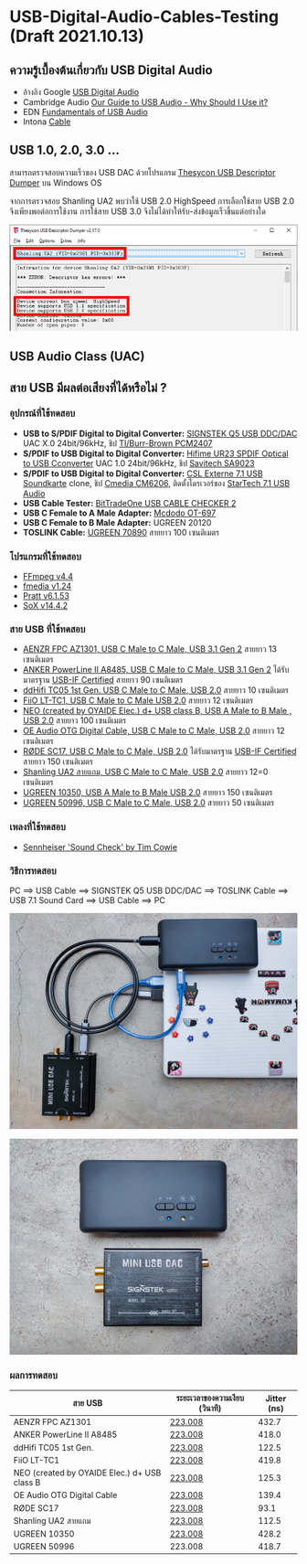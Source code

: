 # USB-Digital-Audio-Cables-Testing (Draft 2021.10.13)

## ความรู้เบื้องต้นเกี่ยวกับ USB Digital Audio

- อ้างอิง Google [USB Digital Audio ](https://source.android.com/devices/audio/usb)
- Cambridge Audio [Our Guide to USB Audio - Why Should I Use it?](https://www.cambridgeaudio.com/usa/en/blog/our-guide-usb-audio-why-should-i-use-it/)
- EDN [Fundamentals of USB Audio](https://www.edn.com/fundamentals-of-usb-audio/)
- Intona [Cable](https://intona.eu/en/stories/cable)

## USB 1.0, 2.0, 3.0 ...

สามารถตรวจสอบความเร็วของ USB DAC ด้วยโปรแกรม [Thesycon USB Descriptor Dumper](https://www.thesycon.de/eng/usb_descriptordumper.shtml) บน Windows OS

จากการตรวจสอบ Shanling UA2 พบว่าใช้ USB 2.0 HighSpeed การเลือกใช้สาย USB 2.0 จึงเพียงพอต่อการใช้งาน การใช้สาย USB 3.0 จึงไม่ได้ทำให้รับ-ส่งข้อมูลเร็วขึ้นแต่อย่างใด

![Shanling UA2](/pictures/DescriptorDump_Shanling_UA2.png)

## USB Audio Class (UAC)

## สาย USB มีผลต่อเสียงที่ได้หรือไม่ ?

### อุปกรณ์ที่ใช้ทดสอบ

- **USB to S/PDIF Digital to Digital Converter:** [SIGNSTEK Q5 USB DDC/DAC](https://www.amazon.co.jp/-/en/dp/B00X9TY8ZW/) UAC X.0 24bit/96kHz, ชิป [TI/Burr-Brown PCM2407](https://www.ti.com/product/PCM2704)
- **S/PDIF to USB Digital to Digital Converter:** [Hifime UR23 SPDIF Optical to USB Cconverter](https://hifimediy.com/product/hifime-ur23-spdif-optical-to-usb-converter/) UAC 1.0 24bit/96kHz, ชิป [Savitech SA9023](https://www.savitech.co/usb-products)
- **S/PDIF to USB Digital to Digital Converter:** [CSL Externe 7.1 USB Soundkarte](https://www.amazon.de/-/en/dp/B00KXAVBQY/) clone, ชิป [Cmedia CM6206](https://www.cmedia.com.tw/products/USB20_FULL_SPEED/CM6206), ติดตั้งไดรเวอร์ของ [StarTech 7.1 USB Audio](https://www.startech.com/en-us/cards-adapters/icusbaudio7d#driver-and-downloads)
- **USB Cable Tester:** [BitTradeOne USB CABLE CHECKER 2](https://bit-trade-one.co.jp/adusbcim/)
- **USB C Female to A Male Adapter:** [Mcdodo OT-697](https://www.mcdodolife.com/products/ot-697-full-compatibility-type-c-5a-to-usb-a-2.0-c.html)
- **USB C Female to B Male Adapter:** UGREEN 20120
- **TOSLINK Cable:** [UGREEN 70890](https://www.ugreen.com/products/fiber-optical-audio-cable) สายยาว 100 เซนติเมตร

### โปรแกรมที่ใช้ทดสอบ
- [FFmpeg v4.4](https://www.ffmpeg.org/)
- [fmedia v1.24](https://stsaz.github.io/fmedia/)
- [Pratt v6.1.53](https://www.fon.hum.uva.nl/praat/)
- [SoX v14.4.2](http://sox.sourceforge.net/)

### สาย USB ที่ใช้ทดสอบ
- [AENZR FPC AZ1301, USB C Male to C Male, USB 3.1 Gen 2](http://www.aenzr.com/pd.jsp?id=31) สายยาว 13 เซนติเมตร
- [ANKER PowerLine II A8485, USB C Male to C Male, USB 3.1 Gen 2](https://www.anker.com/es/products/A8485011) ได้รับมาตรฐาน [USB-IF Certified](https://www.usb.org/single-product/3563) สายยาว 90 เซนติเมตร
- [ddHifi TC05 1st Gen. USB C Male to C Male, USB 2.0](https://www.ddhifi.com/productinfo/469679.html) สายยาว 10 เซนติเมตร
- [FiiO LT-TC1, USB C Male to C Male USB 2.0](https://www.fiio.com/productinfo/354074.html) สายยาว 12 เซนติเมตร
- [NEO (created by OYAIDE Elec.) d+ USB class B, USB A Male to B Male , USB 2.0](https://www.neo-w.com/english/d_plus/d_plus_usb_ser/) สายยาว 100 เซนติเมตร
- [OE Audio OTG Digital Cable, USB C Male to C Male, USB 2.0](https://www.oeaudio.net/oeotg) สายยาว 12 เซนติเมตร
- [RØDE SC17, USB C Male to C Male, USB 2.0](https://www.rode.com/accessories/cables/sc17) ได้รับมาตรฐาน [USB-IF Certified](https://www.usb.org/single-product/3751) สายยาว 150 เซนติเมตร
- [Shanling UA2 สายแถม, USB C Male to C Male, USB 2.0](https://en.shanling.com/product/396) สายยาว 12=0 เซนติเมตร
- [UGREEN 10350, USB A Male to B Male USB 2.0](https://www.ugreen.com/products/usb-2-0-printer-scanner-cable) สายยาว 150 เซนติเมตร
- [UGREEN 50996, USB C Male to C Male, USB 2.0](https://www.ugreen.com.ph/products/usb-c-to-usb-c-cable?variant=16295877935153) สายยาว 50 เซนติเมตร

### เพลงที่ใช้ทดสอบ
- [Sennheiser 'Sound Check' by Tim Cowie](https://en-us.sennheiser.com/hearthedifference)

### วิธีการทดสอบ

PC ==> USB Cable ==> SIGNSTEK Q5 USB DDC/DAC ==> TOSLINK Cable ==> USB 7.1 Sound Card ==> USB Cable ==> PC

![Test Rig 1](/pictures/IMG20211013144032.jpg)

![Test Rig 2](/pictures/IMG20211013144532.jpg)

### ผลการทดสอบ
|สาย USB|ระยะเวลาของความเงียบ (วินาที)|Jitter (ns)
|---|---|---|
|AENZR FPC AZ1301|[223.008](result_silence/AENZR_AZ1301_C-C_USB31_13cm_inverted.txt)|432.7|
|ANKER PowerLine II A8485|[223.008](result_silence/ANKER_A8485_C-C_USB31_90cm_inverted.txt)|418.0|
|ddHifi TC05 1st Gen.|[223.008](result_silence/ddHifi_TC05_C-C_USB20_15cm_inverted.txt)|122.5|
|FiiO LT-TC1|[223.008](result_silence/FiiO_LT-TC01_C-C_USB20_15cm_inverted.txt)|419.8|
|NEO (created by OYAIDE Elec.) d+ USB class B|[223.008](result_silence/NEO_d%2B_A-B_USB20_100cm_inverted.txt)|125.3|
|OE Audio OTG Digital Cable|[223.008](result_silence/OEAudio_OTG_C-C_USB20_12cm_inverted.txt)|139.4|
|RØDE SC17|[223.008](result_silence/RODE_SC17_C-C_USB20_100cm_inverted.txt)|93.1|
|Shanling UA2 สายแถม|[223.008](result_silence/Shanling_UA2_C-C_USB2.0_10cm_inverted.txt)|112.5|
|UGREEN 10350|[223.008](result_silence/UGREEN_US286_C-C_USB20_50cm_inverted.txt)|428.2|
|UGREEN 50996|223.008|418.7|

